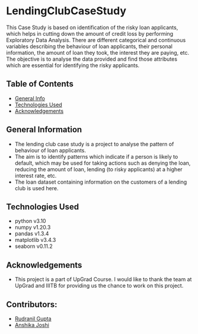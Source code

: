 # LendingClubCaseStudy
This Case Study is based on identification of the risky loan applicants, which helps in cutting down the amount of credit loss by performing Exploratory Data Analysis.
There are different categorical and continuous variables describing the behaviour of loan applicants, their personal information, the amount of loan they took, the interest they are paying, etc. The objective is to analyse the data provided and find those attributes which are essential for identifying the risky applicants.


## Table of Contents
* [General Info](#general-information)
* [Technologies Used](#technologies-used)
* [Acknowledgements](#acknowledgements)

<!-- You can include any other section that is pertinent to your problem -->

## General Information
- The lending club case study is a project to analyse the pattern of behaviour of loan applicants.
- The aim is to identify patterns which indicate if a person is likely to default, which may be used for taking actions such as denying the loan, reducing the amount of loan, lending (to risky applicants) at a higher interest rate, etc.
- The loan dataset containing information on the customers of a lending club is used here.

<!-- You don't have to answer all the questions - just the ones relevant to your project. -->

## Technologies Used
- python v3.10
- numpy v1.20.3
- pandas v1.3.4
- matplotlib v3.4.3
- seaborn v0.11.2

<!-- As the libraries versions keep on changing, it is recommended to mention the version of library used in this project -->

## Acknowledgements
- This project is a part of UpGrad Course. I would like to thank the team at UpGrad and IIITB for providing us the chance to work on this project.


## Contributors:
* [Rudranil Gupta](https://github.com/rudranils/)
* [Anshika Joshi](https://github.com/AnshikaJoshi27/)

<!-- Optional -->
<!-- ## License -->
<!-- This project is open source and available under the [... License](). -->

<!-- You don't have to include all sections - just the one's relevant to your project -->
